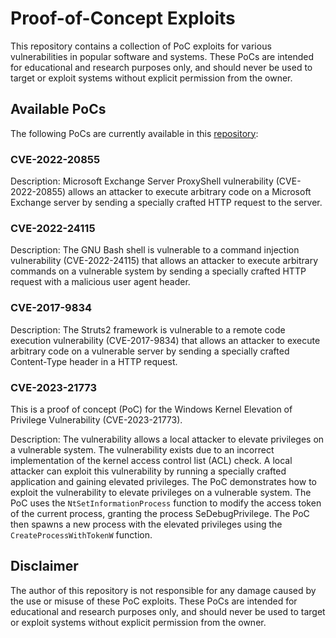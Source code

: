 # Proof-of-Concept Exploits

This repository contains a collection of PoC exploits for various vulnerabilities in popular software and systems. These PoCs are intended for educational and research purposes only, and should never be used to target or exploit systems without explicit permission from the owner.

## Available PoCs

The following PoCs are currently available in this [repository](https://github.com/SirCryptic/PoC):

### CVE-2022-20855

Description: Microsoft Exchange Server ProxyShell vulnerability (CVE-2022-20855) allows an attacker to execute arbitrary code on a Microsoft Exchange server by sending a specially crafted HTTP request to the server.

### CVE-2022-24115

Description: The GNU Bash shell is vulnerable to a command injection vulnerability (CVE-2022-24115) that allows an attacker to execute arbitrary commands on a vulnerable system by sending a specially crafted HTTP request with a malicious user agent header.

### CVE-2017-9834

Description: The Struts2 framework is vulnerable to a remote code execution vulnerability (CVE-2017-9834) that allows an attacker to execute arbitrary code on a vulnerable server by sending a specially crafted Content-Type header in a HTTP request.

### CVE-2023-21773

This is a proof of concept (PoC) for the Windows Kernel Elevation of Privilege Vulnerability (CVE-2023-21773).

Description: The vulnerability allows a local attacker to elevate privileges on a vulnerable system. The vulnerability exists due to an incorrect implementation of the kernel access control list (ACL) check. A local attacker can exploit this vulnerability by running a specially crafted application and gaining elevated privileges.
The PoC demonstrates how to exploit the vulnerability to elevate privileges on a vulnerable system. The PoC uses the `NtSetInformationProcess` function to modify the access token of the current process, granting the process SeDebugPrivilege. The PoC then spawns a new process with the elevated privileges using the `CreateProcessWithTokenW` function.

## Disclaimer

The author of this repository is not responsible for any damage caused by the use or misuse of these PoC exploits. These PoCs are intended for educational and research purposes only, and should never be used to target or exploit systems without explicit permission from the owner.
